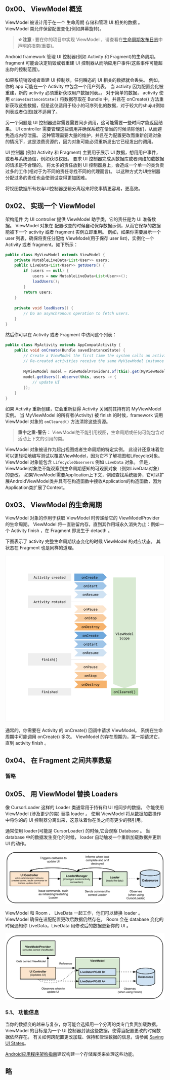 ## 0x00、 ViewModel 概览

ViewModel 被设计用于在一个 生命周期 存储和管理 UI 相关的数据 。
ViewModel 类允许保留配置变化(例如屏幕旋转)。

> **☆注意 :** 要在你的项目中实现 ViewModel ，请查看在[生命周期发布日志](https://developer.android.com/jetpack/androidx/releases/lifecycle#declaring_dependencies)中声明的指南(重要)。

Android framework 管理 UI 控制器(例如 Activity 和 Fragment)的生命周期。
fragment 可能会决定销毁或者重建 UI 控制器从而响应用户事件(这些事件可能超出你的控制范围)。

如果系统销毁或者重建 UI 控制器，任何瞬态的 UI 相关的数据就会丢失。
例如，你的 app 可能在一个 Activity 中包含一个用户列表。
当 activity 因为配置变化被重建，新的 activity 必须重新获取用户数据列表。。
对于简单的数据， activity 使用 `onSaveInstanceState()`  将数据存取在 Bundle 中，并且在 onCreate() 方法重新获取这些数据，但是这仅适用于较小的可序列化的数据，对于较大的shuju(例如列表或者位图)就不适用了。

另一个问题是 UI 控制器通常需要需要同步调用，这可能需要一些时间才能返回结果。
UI controller 需要管理这些调用并确保系统在恰当的时候清除他们，从而避免造成内存泄露。
这种管理需要大量的维护，并且在为配置更改而重新创建对象的情况下，这是浪费资源的，因为对象可能必须重新发出它已经发出的调用。

UI 控制器 (例如 Activity 和 Fragment) 主要用于展示 UI 数据，想用用户事件，或者与系统通信，例如获取权限。
要求 UI 控制器完成从数据库或者网络加载数据的请求是不合理的。
将太多的责任放到 UI 控制器身上，会造成一个单一的类负责过多的工作(相对于为不同的责任寻找不同的代理而言)。
以这种方式为UI控制器分配过多的责任也会使测试变得更加困难。

将视图数据所有权与UI控制器逻辑分离起来将使事情更容易，更高效。

## 0x02、 实现一个 ViewModel

架构组件 为 UI controller 提供 ViewModel 助手类，它的责任是为 UI 准备数据。
ViewModel  对象在 配置改变的时候自动保存数据示例，从而它保存的数据能被下一个 activity 或者 fragment 实例立即重用。
例如，如果你需要展示一个 user 列表，确保将责任分配给 ViewModel(用于保存 user list)，实例化一个 Activity 或者 fragment。如下所示：

```java
public class MyViewModel extends ViewModel {
    private MutableLiveData<List<User>> users;
    public LiveData<List<User>> getUsers() {
        if (users == null) {
            users = new MutableLiveData<List<User>>();
            loadUsers();
        }
        return users;
    }

    private void loadUsers() {
        // Do an asynchronous operation to fetch users.
    }
}
```

然后你可以在 Activity 或者 Fragment 中访问这个列表：

```java
public class MyActivity extends AppCompatActivity {
    public void onCreate(Bundle savedInstanceState) {
        // Create a ViewModel the first time the system calls an activity's onCreate() method.
        // Re-created activities receive the same MyViewModel instance created by the first activity.

        MyViewModel model = ViewModelProviders.of(this).get(MyViewModel.class);
        model.getUsers().observe(this, users -> {
            // update UI
        });
    }
}
```

如果 Activity 重新创建，它会重新获得 Activity 关闭前其持有的 MyViewModel 实例。
当 MyViewModel 的所有者(Activity) 被 finish 的时候，framework 调用 ViewModel 对象的 `onCleared()` 方法清除这些资源。

> **重中之重-警告：** ViewModel绝不能引用视图，生命周期或任何可能包含对活动上下文的引用的类。

ViewModel 对象被设作为超出视图或者生命周期的特定实例。
此设计还意味着您可以更轻松地编写测试以覆盖ViewModel，因为它不了解视图和Lifecycle对象。
ViewModel 对象能包含 `LifecycleObservers` 例如 `LiveData` 对象。
但是，ViewModel对象绝不能观察到生命周期感知的可观察对象（例如LiveData对象）的更改。 如果ViewModel需要Application上下文，例如查找系统服务，它可以扩展AndroidViewModel类并具有在构造函数中接收Application的构造函数，因为Application类扩展了Context。

## 0x03、 ViewModel 的生命周期

ViewModel 对象的作用于获取 ViewModel 时传递给它的 ViewModelProvider 的生命周期。
ViewModel 将一直驻留内存，直到其作用域永久消失为止：例如一个 Activity finish ，在 Fragment 即发生于 detacth 。

下图表示了 activity 完整生命周期状态变化的时候 ViewModel 的对应状态。
其状态在 Fragment 也是同样的道理。

![2019-08-20-viewmodel-lifecycle.png](/Android_Dev/GUIDES/Images/2019-08-20-viewmodel-lifecycle.png)

通常的，你需要在 Activity 的 onCreate() 回调中请求 ViewModel。 系统在生命周期中可能调用 onCreate() 多次。
ViewModel 的存在周期为，第一期请求它，直到 activity finish 。

## 0x04、 在 Fragment 之间共享数据

### 暂略

## 0x05、 用 ViewModel 替换 Loaders

像 CursorLoader 这样的 Loader 类通常用于持有和 UI 相同步的数据。
你能使用 ViewModel (涉及更少的类) 替换 loader 。
使用 ViewModel 将从数据加载操作中将你的的 UI 控制器分离出来，这意味着你在类之间有更少的强引用。

通常使用 loader(可能是 CursorLoader) 的时候,它会观察 Database 。
当 database 中的数据发生变化的时候， loader 自动触发一个重新加载数据并更新 UI 的动作。

![2019-04-24-viewmodel-loader.png](/Android_Dev/GUIDES/Images/2019-04-24-viewmodel-loader.png)


ViewModel 和 Room 、 LiveData 一起工作，他们可以替换 loader 。
ViewModel 确保在设配配置更改后数据仍然存在。
Room 会在 database 变化的时候通知你 LiveData，LiveData 用修改后的数据更新你的 UI 。

![2019-04-24-viewmodel-replace-loader.png](/Android_Dev/GUIDES/Images/2019-04-24-viewmodel-replace-loader.png)

### 5.1、 功能信息

当你的数据变的越来与复杂，你可能会选择用一个分离的类专门负责加载数据。
ViewModel 的目标是为一个 UI 控制器封装这些数据，使得当配置更改的时候数据依然存在。
有关如何跨配置更改加载、保持和管理数据的信息，请参阅 [Saving UI States](https://developer.android.com/topic/libraries/architecture/saving-states.html)。

[Android应用程序架构指南](https://developer.android.com/topic/libraries/architecture/guide.html#fetching_data)建议构建一个存储库类来处理这些功能。



## 略